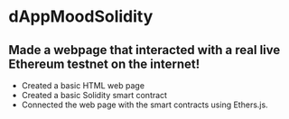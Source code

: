 # dAppMoodSolidity

## Made a webpage that interacted with a real live Ethereum testnet on the internet!

* Created a basic HTML web page
* Created a basic Solidity smart contract
* Connected the web page with the smart contracts using Ethers.js.
